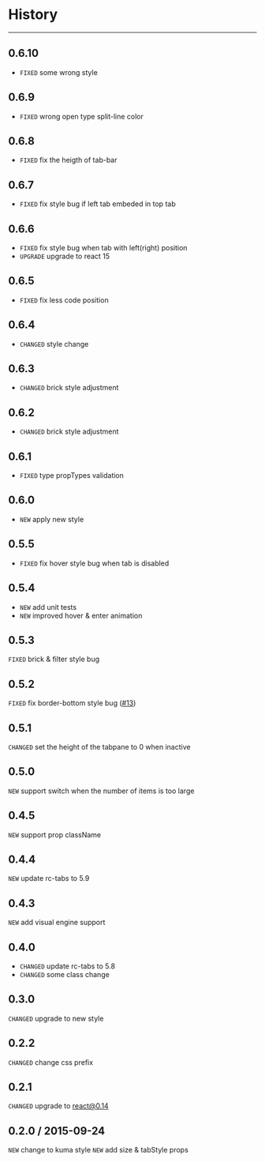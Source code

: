 # History
----

## 0.6.10

* `FIXED` some wrong style

## 0.6.9

* `FIXED` wrong open type split-line color

## 0.6.8

* `FIXED` fix the heigth of tab-bar

## 0.6.7

* `FIXED` fix style bug if left tab embeded in top tab

## 0.6.6

* `FIXED` fix style bug when tab with left(right) position
* `UPGRADE` upgrade to react 15

## 0.6.5

* `FIXED` fix less code position

## 0.6.4

* `CHANGED` style change

## 0.6.3

* `CHANGED` brick style adjustment

## 0.6.2

* `CHANGED` brick style adjustment

## 0.6.1

* `FIXED` type propTypes validation

## 0.6.0

* `NEW` apply new style

## 0.5.5

* `FIXED` fix hover style bug when tab is disabled

## 0.5.4

* `NEW` add unit tests
* `NEW` improved hover & enter animation

## 0.5.3

`FIXED` brick & filter style bug

## 0.5.2

`FIXED` fix border-bottom style bug ([#13](https://github.com/uxcore/uxcore-tabs/issues/13))

## 0.5.1
`CHANGED` set the height of the tabpane to 0 when inactive

## 0.5.0
`NEW` support switch when the number of items is too large

## 0.4.5
`NEW` support prop className 

## 0.4.4
`NEW` update rc-tabs to 5.9

## 0.4.3

`NEW` add visual engine support

## 0.4.0
* `CHANGED` update rc-tabs to 5.8
* `CHANGED` some class change

## 0.3.0
`CHANGED` upgrade to new style

## 0.2.2
`CHANGED` change css prefix

## 0.2.1
`CHANGED` upgrade to react@0.14

## 0.2.0 / 2015-09-24

`NEW` change to kuma style
`NEW` add size & tabStyle props
